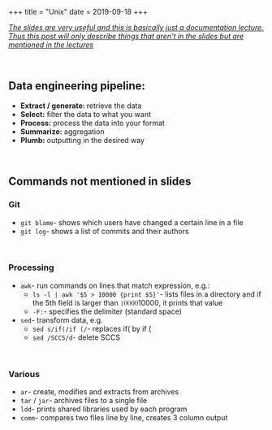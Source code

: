 +++
title = "Unix"
date = 2019-09-18
+++
<p><a href="http://gousios.org/courses/bigdata/ds-cmd-line.html" target="_blank" style="background-color: rgb(255, 255, 255);"><em>The slides are very useful and this is basically just a documentation lecture. Thus this post will only describe things that aren't in the slides but are mentioned in the lectures</em></a></p><p><br></p><h2 id="data-engineering-pipeline:">Data engineering pipeline:</h2><ul><li><strong>Extract / generate: </strong>retrieve the data</li><li><strong>Select:</strong> filter the data to what you want</li><li><strong>Process:</strong> process the data into your format</li><li><strong>Summarize:</strong> aggregation</li><li><strong>Plumb:</strong> outputting in the desired way</li></ul><p><br></p><h2 id="commands-not-mentioned-in-slides">Commands not mentioned in slides</h2><h3 id="git">Git</h3><div style="white-space: normal;" class="markdown-body"><ul>
<li><code>git blame</code>- shows which users have changed a certain line in a file</li>
<li><code>git log</code>- shows a list of commits and their authors</li>
</ul>
</div><p><br></p><h3 id="processing">Processing</h3><div style="white-space: normal;" class="markdown-body"><ul>
<li><code>awk</code>- run commands on lines that match expression, e.g.:
<ul>
<li><code>ls -l | awk '$5 &gt; 10000 {print $5}'</code>- lists files in a directory and if the 5th field is larger than <span class="katex"><span class="katex-mathml"><math xmlns="http://www.w3.org/1998/Math/MathML"><semantics><mrow><mn>10000</mn></mrow><annotation encoding="application/x-tex">10000</annotation></semantics></math></span><span class="katex-html" aria-hidden="true"><span class="base"><span class="strut" style="height:0.64444em;vertical-align:0em;"></span><span class="mord">1</span><span class="mord">0</span><span class="mord">0</span><span class="mord">0</span><span class="mord">0</span></span></span></span>, it prints that value</li>
<li><code>-F:</code>- specifies the delimiter (standard space)</li>
</ul>
</li>
<li><code>sed</code>- transform data, e.g.
<ul>
<li><code>sed s/if(/if (/</code>- replaces if( by if (</li>
<li><code>sed /SCCS/d</code>- delete SCCS</li>
</ul>
</li>
</ul>
</div><p><br></p><h3 id="various">Various</h3><div style="white-space: normal;" class="markdown-body"><ul>
<li><code>ar</code>- create, modifies and extracts from archives</li>
<li><code>tar</code> / <code>jar</code>- archives files to a single file</li>
<li><code>ldd</code>- prints shared libraries used by each program</li>
<li><code>comm</code>- compares two files line by line, creates 3 column output</li>
</ul>
</div>
